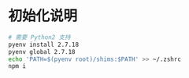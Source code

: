 # 初始化说明

```bash
# 需要 Python2 支持
pyenv install 2.7.18
pyenv global 2.7.18
echo 'PATH=$(pyenv root)/shims:$PATH' >> ~/.zshrc
npm i
```

